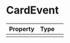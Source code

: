 # CardEvent

| Property   |      Type      |   |
|:----------|:-------------|:------|
|   |   |   |
